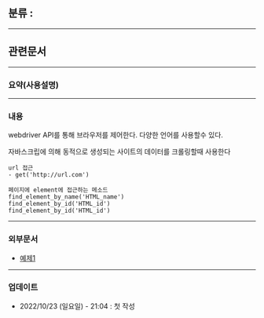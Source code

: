 ## 분류 : 

---
## 관련문서

----
### 요약(사용설명)

---
### 내용
webdriver API를 통해 브라우저를 제어한다.
다양한 언어를 사용할수 있다.

자바스크립에 의해 동적으로 생성되는 사이트의 데이터를 크롤링할때 사용한다

```
url 접근
- get('http://url.com')

페이지에 element에 접근하는 메소드
find_element_by_name('HTML_name')
find_element_by_id('HTML_id')
find_element_by_id('HTML_id')

```

----
### 외부문서

- [예제1](https://beomi.github.io/2017/02/27/HowToMakeWebCrawler-With-Selenium/)
----
### 업데이트
-  2022/10/23 (일요일) - 21:04 : 첫 작성

